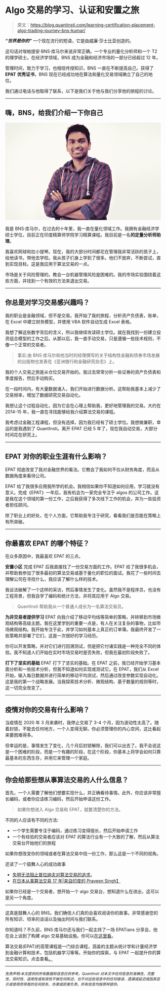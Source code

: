 # Algo 交易的学习、认证和安置之旅

> 原文：<https://blog.quantinsti.com/learning-certification-placement-algo-trading-journey-bns-kumar/>

***“世界是你的”***
一个现在流行的短语，它是由威廉·莎士比亚创造的。

这句话对埃帕提安·BNS·库马尔来说非常正确。一个专业的量化分析师和一个 T2 的理学硕士。在经济学领域，BNS 成为金融和经济市场的一部分已经超过 12 年。

管理时间，致力于学习，也相信传授知识，BNS 一直在不断提高自己。获得了 **EPAT** **优秀证书**，BNS 现在已经成功地在算法和量化交易领域确立了自己的地位。

我们通过电话与他取得了联系，以下是我们关于他与我们分享他的旅程的讨论。

* * *

## 嗨，BNS，给我们介绍一下你自己

![](img/47a234f9d63921cfd687dc0efd98e179.png)

我是 BNS·库马尔，在过去的十年里，我一直在量化领域工作。我拥有金融经济学硕士学位，目前正在印度精算师学院学习精算课程。我目前是一名**的定量分析师助理**。

我喜欢网球和拉小提琴。现在，我的大部分时间都花在管理我非常活跃的孩子上，给他读书，带他去学校。我从孩子们身上学到了很多。他们不放弃，不断尝试，直到实现目标。这是我应用于算法交易的一点。

市场是关于风险管理的。教会一台机器管理风险是困难的。我的市场实验围绕着这些方面，并找到一个有效的方法来退出交易。

* * *

## 你总是对学习交易感兴趣吗？

我的职业是金融领域，但不是交易。我开始了我的旅程，分析资产负债表，账单，在 Excel 中建立财务模型，并使用 VBA 软件自动生成 Excel 表格。

我想了解这些数字背后的含义，所以我继续攻读硕士学位。就在我找到一份建立投资组合模型的工作之后。从那以后，我一直手动交易，只是遵循一些技术规则，不像一个正常的交易者。

> 事实:由 BNS·库马尔和他当时的经理撰写的关于结构性金融和债券市场发展的出版物也发表在《亚洲银行和金融研究杂志》上。

我的个人交易之旅是从仓位交易开始的。我过去常常分析一些证券的资产负债表和季度报告，然后手动购买。

在一段时间内，有大量数据涌入，我们开始进行数据分析。这帮助我基本上减少了交易频率，增加了数据研究交易自动化。

我想让这个过程自动化，因为它会在心理上帮助我，更好地管理我的交易。大约在 2014-15 年，我一直在寻找能够给我介绍算法交易的课程。

我考虑过金融工程课程，但没有选择，因为我已经有了硕士学位。我想做兼职，幸运的是我遇到了 QuantInsti。离开 EPAT 已经 5 年了，现在我自动交易，大部分时间花在研究上。

* * *

## EPAT 对你的职业生涯有什么影响？

EPAT 彻底改变了我对金融世界的看法。它教会了我如何不仅从财务角度，而且从数据角度来看待公司。

EPAT 给了我很多应用我所学的机会。我相信如果你不知道如何应用，学习就没有意义。完成《EPAT》一年后，我有机会为一家完全专注于 algos 的公司工作。这是我在这个领域的第一份工作，之后我获得了多次线下工作的机会，并为一些投资者担任顾问。

除了职业上的好处，在个人方面，它帮助我专注于研究，看看我们是否能在策略上有所突破。

* * *

## 你最喜欢 EPAT 的哪个特征？

在众多原因中，我最喜欢 EPAT 的三点。

**安置小区**
完成 EPAT 后我直接找了一份交易方面的工作。EPAT 给了我很多机会，并帮助我参加了很多最初的算法交易或基于量化的职位的面试。我花了一些时间去理解公司在寻找什么，我应该了解什么样的技术。

我设法破解了一个这样的采访，然后事情发生了变化。虽然我不是程序员，也没有工程背景，但我自学了编码和统计方法，并将其应用于 Algo 交易。

> QuantInsti 帮助我从一个普通人成长为一名算法交易员。

**为非交易者提供学习**
EPAT 向我介绍了移动平均线等简单的策略，并转移到市场微观结构等高级主题。我在这里学到的重要一点是，有人在关注复杂的事物，比如市场微观结构。我开始专注于此，并学习如何基本上真正的订单簿。我最终开发了一些策略并部署了它们，这是一次很好的学习经历。

你可以开发策略，并对它们进行回溯测试，但是把它付诸实践是一种完全不同的体验。我不知道人们开始在实时市场交易时是否失败，但我在最初阶段失败了。

**打下了坚实的基础**
EPAT 打下了坚实的基础。在 EPAT 之前，我已经开始学习基本面分析和一些技术分析，但我不知道如何实现或测试它。在 EPAT，我们从 Excel 开始，输入每日数据并进行简单的移动平均测试，然后通过改变参数实现自动化。这是我的第一个战略发展。当我探索技术分析、微观结构、基于数量的规则等时，这一切完全改变了。

* * *

## 疫情对你的交易有什么影响？

当疫情在 2020 年 3 月来袭时，我停止交易了 3-4 个月，因为波动性太高了。随着封锁，不能去任何地方，一个人变得无聊。你必须管理你的内心空间，这比看起来要困难得多。

但幸运的是，事情发生了变化，几个月后封锁解除，我们可以出去了。我不会说这是一个困难的阶段，而是一个有趣的阶段，在这个阶段，你基本上将学会如何只靠最基本的东西生存，并用它来管理一个家庭。

* * *

## 你会给那些想从事算法交易的人什么信息？

首先，一个人需要了解他们想要实现什么，并正确看待事情。此外，你应该非常擅长编码，或者你应该练习编码，然后开始申请这份工作。

> 如果你想进入 Algo 交易和 EPAT，就要清楚你的方法。

不同的人应该有不同的方法:

*   一个学生需要专注于编码，通过练习变得擅长，然后开始申请工作
*   一个有经验的交易者应该对 EPAT 的算法行业有一个大致的了解，然后从算法交易台开始他们的旅程

如果你想改变你的领域或者在算法交易中找一份工作，那么这是一个不同的视角。

还读了一个鼓舞人心的成功故事

*   [失明无法阻止普拉纳夫对算法交易的追求](/blindness-algorithmic-trading-epat-success-story-pranav-lal/)。
*   [在日本从事算法交易 17 年|来自印度的 Praveen Singh】](/information-technology-investment-banking-algo-trading-epat-success-story-praveens-story/)

如果你已经是一个交易者，想开始一个 algo 交易台，想知道什么在进出，这可以是另一个角度。

* * *

这真是鼓舞人心的 BNS。我们确信人们真的会喜欢阅读你的故事。非常感谢您的所有知识、坦率的谈话以及抽出时间与我们联系。

你知道吗？不久前，BNS·库马尔还与我们一起主持了一场 EPATians 分享会，他在会上谈到了构建 algo 交易基础设施。你可以[在这里看](/epatians-share-building-algo-infrastructure-bns-kumar/)。

算法交易(EPAT)的高管课程是一门综合课程，涵盖的主题从统计学和计量经济学到金融计算和技术，包括机器学习等等。开始你的探索，与 EPAT 一起提升你的算法交易知识。点击查看[。](https://www.quantinsti.com/)

* * *

*<small>免责声明:本文提供的所有数据和信息仅供参考。QuantInsti 对本文中任何信息的准确性、完整性、现时性、适用性或有效性不做任何陈述，也不对这些信息中的任何错误、遗漏或延迟或因其显示或使用而导致的任何损失、伤害或损害负责。所有信息均按原样提供。</small>*
